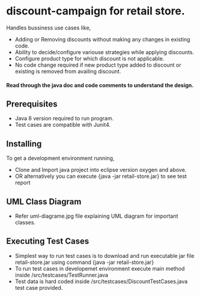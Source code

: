 # discount-campaign for retail store.
Handles bussiness use cases like,
- Adding or Removing discounts without making any changes in existing code.
- Ability to decide/configure variouse strategies while applying discounts.
- Configure product type for which discount is not applicable.
- No code change required if new product type added to discount or existing is removed from availing discount.

#### Read through the java doc and code comments to understand the design.

## Prerequisites
- Java 8 version required to run program.
- Test cases are compatible with Junit4.

## Installing
To get a development environment running,
- Clone and Import java project into eclipse version oxygen and above.
- OR alternatively you can execute {java -jar retail-store.jar} to see test report

## UML Class Diagram
- Refer uml-diagrame.jpg file explaining UML diagram for important classes.

## Executing Test Cases
- Simplest way to run test cases is to download and run executable jar file retail-store.jar using command {java -jar retail-store.jar}
- To run test cases in developemet environment execute main method inside /src/testcases/TestRunner.java
- Test data is hard coded inside /src/testcases/DiscountTestCases.java test case provided.

